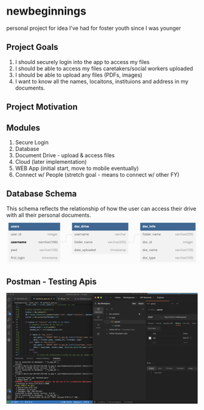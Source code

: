 # newbeginnings
personal project for idea I've had for foster youth since I was younger


## Project Goals
 1. I should securely login into the app to access my files 
 2. I should be able to access my files caretakers/social workers uploaded 
 3. I should be able to upload any files (PDFs, images)
 4. I want to know all the names, locaitons, instituions and address in my documents. 

## Project Motivation


## Modules 
1. Secure Login 
2. Database
3. Document Drive - upload & access files 
4. Cloud (later implementation)
5. WEB App (initial start, move to mobile eventually)
6. Connect w/ People (stretch goal - means to connect w/ other FY)


## Database Schema
This schema reflects the relationship of how the user can access their drive with all their personal documents.   
![This is my database schema](fy-database.png)

## Postman - Testing Apis 

![Proof that one of my apis works](Postman.png)
